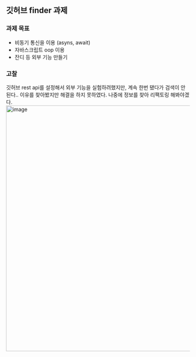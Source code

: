 ## 깃허브 finder 과제

### 과제 목표
- 비동기 통신을 이용 (asyns, await)
- 자바스크립트 oop 이용
- 잔디 등 외부 기능 만들기

### 고찰
깃허브 rest api를 설정해서 외부 기능을 실험하려했지만,
계속 한번 됐다가 검색이 안된다.. 이유를 찾아봤지만 해결을 하지 못하였다.
나중에 정보를 찾아 리팩토링 해봐야겠다.
<img width="673" alt="image" src="https://github.com/ByeongJun-Jang/Github_Assignment/assets/85213981/a3d07dba-b017-42ef-ae62-574ddb508124">
